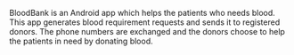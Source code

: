 BloodBank is an Android app which helps the patients who needs blood.
This app generates blood requirement requests and sends it to registered donors.
The phone numbers are exchanged and the donors choose to help the patients in need
by donating blood.

